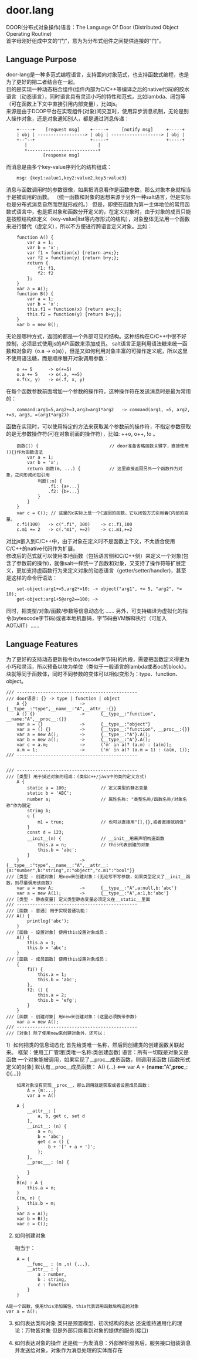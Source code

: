 # door.lang
DOOR(分布式对象操作)语言：The Language Of Door (Distributed Object Operating Routine)  
首字母刚好组成中文的“门”，意为为分布式组件之间提供连接的“门”。  


## Language Purpose
door-lang是一种多范式编程语言，支持面向对象范式，也支持函数式编程，也是为了更好的把二者结合在一起。  
目的是实现一种动态粘合组件(组件内部为C/C++等编译之后的native代码)的胶水语言（动态语言），同时语言具有灵活小巧的特性和范式，比如lambda、闭包等（可在函数上下文中直接引用内部变量），比如js。  
来源是由于DCOP平台在实现组件(对象)间交互时，使用异步消息机制，无论是别人操作对象，还是对象通知别人，都是通过消息传递：
```
    +-----+    [request msg]    +-----+     [notify msg]     +-----+
    | obj | ------------------> | obj | -------------------> | obj |
    +--^--+                     +-----+                      +-----+
       |                           |
       +---------------------------+
              [response msg]
```
而消息是由多个key-value序列化的结构组成：
```
    msg: {key1:value1,key2:value2,key3:value3}
```
消息与函数调用时的参数很像，如果把消息看作是函数参数，那么对象本身就相当于是被调用的函数。
（统一函数和对象的思想来源于另外一种salt语言，但是实际也是分布式消息自然而然就形成的。）
但是，即使在函数为第一主体地位的常用函数式语言中，也是把对象和函数分开定义的，在定义对象时，由于对象的成员只能是按照结构体定义（key-value|list等内存形式的结构），对象整体无法用一个函数来进行替代（虚定义），所以不方便进行跨语言定义对象。比如：
```
    function A() {
        var a = 1;
        var b = 'x';
        var f1 = function(x) {return a+x;};
        var f2 = function(y) {return b+y;};
        return {
            f1: f1,
            f2: f2
        };
    }
    var a = A();
    function B() {
        var a = 1;
        var b = 'x';
        this.f1 = function(x) {return a+x;};
        this.f2 = function(y) {return b+y;};
    }
    var b = new B();
```
无论是哪种方式，返回的都是一个外部可见的结构。这种结构在C/C++中很不好控制，必须显式使用js的API函数来添加成员。
salt语言正是利用语法糖来统一函数和对象的（o.a -> o(a)），但是又如何利用对象丰富的可操作定义呢，所以这里不使用语法糖，而是顺序展开对象调用参数：
```
    o += 5      -> o(+=5)
    o.a += 5    -> o(.a, +=5)
    o.f(x, y)   -> o(.f, x, y)
```
在每个函数参数前面增加一个参数的操作符，这种操作符在发送消息时是最为常用的：
```
    command:arg1=5,arg2+=3,arg3=arg1*arg2   -> command(arg1, =5, arg2, +=3, arg3, =(arg1*arg2))
```
函数在实现时，可以使用特定的方法来获取某个参数前的操作符，不指定参数获取的是无参数操作符(可在对象前面的操作符），比如: ++o, o++, !o 。
```
    函数C() {                           // door准备省略函数关键字，直接使用(){}作为函数语法
        var a = 1;
        var b = 'x';
        return 函数(m, ...) {           // 这里直接返回另外一个函数作为对象，之间形成闭包引用
            判断(:m) {
                .f1: {a+...}
                .f2: {b+...}
            }
        }
    }
    var c = C(); // 这里的c实际上是一个C返回的函数，它以闭包方式引用着C内部的变量。
    c.f1(100)   -> c(".f1", 100)    -> c:.f1,100
    c.m1 += 2   -> c(."m1", +=2)    -> c:.m1,+=2
```

对比js嵌入到C/C++中，由于对象在定义时不是函数上下文，不太适合使用C/C++的native代码作为扩展。  
修改后的范式就可以使用本地函数（包括语言侧和C/C++侧）来定义一个对象(包含了参数前的操作)，就像salt一样统一了函数和对象，又支持了操作符等扩展定义，更加支持虚函数行为来定义对象的动态语言（getter/setter/handler)，甚至是这样的命令行语法：
```
    set-object:arg1+=5,arg2*=10; -> object("arg1", += 5, "arg2", *= 10);
    get-object:arg1+5@arg2==100; -> 
```

同时，把类型/对象/函数/参数等信息动态化 ……
另外，可支持编译为虚拟化的指令(bytescode字节码)或者本地机器码，字节码由VM解释执行（可加入AOT/JIT）……


## Language Features
为了更好的支持动态更新指令(bytescode字节码)的片段，需要把函数定义得更为小巧和灵活，所以预备以块为单位（类似于一般语言的lambda或者oc的block）。块就等同于函数体，同时不同参数的变体可以相似变形为：type、function、object。
```
/// ----------------------------------------------
/// door语言: {} -> type | function | object
    A {}                    ->      {__type__:"type",__name__:"A",__attr__:{}}
    A () {}                 ->      {__type__:"function", __name:"A",__proc__:{}}
    var a = {}              ->      {__type__:"object"}
    var a = () {}           ->      {__type__:"function", __proc__:{}}
    var a = new A();        ->      {__type__:"A"}.A();
    var b = new a();        ->      {__type__:"A"}.A();
    var c = a.m;            ->      ('m' in a)? (a.m) : (a(m));
    a.m = 1;                ->      ('m' in a)? (a.m = 1) : (a(m, 1));
/// ----------------------------------------------


/// ----------------------------------------------
/// [类型] 用于描述对象的组成：(类似c++/java中的类的定义方式)
    A {
        static a = 100;             // 定义类型的静态变量
        static b = 'ABC';
        number a;                   // 属性名称: "类型名称/函数名称/对象名称"作为限定
        string b;
        c {
            m1 = true;              // 也可以直接用"[],{},或者直接赋初值"
        }
        const d = 123;
        __init__(n) {               // __init__用来声明构造函数
            this.a = n;             // this代表创建的对象
            this.b = 'abc';
        }
    }                       ->      {__type__:"type",__name__:"A",__attr__:{a:"number",b:"string",c:"object","c.m1":"bool"}}
/// [类型 - 创建对象] 用new来创建对象：(无论写不写参数，如果类型定义了__init__函数，则尽量调用该函数)
    var a = new A;          ->      {__type__:"A",a:null,b:‘abc'}
    var a = new A(1);       ->      {__type__:"A",a:1,b:'abc'}
/// [类型 - 静态变量] 定义类型静态变量必须定义在__static__里面
/// ----------------------------------------------
/// [函数 - 普通] 用于实现普通功能：
/// A() {
        printlog('abc');
    }
/// [函数 - 设置对象] 使用this设置对象成员：
    A() {
        this.a = 1;
        this.b = 'abc';
    }
/// [函数 - 成员函数] 使用this设置对象成员：
    {
        f1() {
            this.a = 1;
            this.b = 'abc';
        },
        f2: () {
            this.a = 2;
            this.b = 'efg';
        }
    }
/// [函数 - 创建对象] 用new来创建对象：(这里必须携带参数)
    var a = new A();
/// ----------------------------------------------
/// [对象] 除了使用new来创建对象外，还可以：
```


1）如何把类的信息动态化
    首先给类唯一名称，然后同创建类的创建函数关联起来。
    框架：使用工厂管理[类唯一名称:类创建函数]
    语言：所有一切既是对象又是函数
        一个对象能被调用，如果实现了__proc__成员函数，则调用该函数
        [函数形式定义的对象] 默认有__proc__成员函数：
            A() {...}   <==>   var A = {__name__:"A",__proc___:(){...}}
            
        如果对象没有实现__proc__，那么调用就是获取或者设置成员函数：
            A = {m:...}
            var a = A()

```
    A {
        __attr__: [
            a, b, get c, set d
        ],
        __init__: (n) {
            a = n;
            b = 'abc';
            get c = () {
                b + '[' + a + ']';
            };
        },
        __proc___: (m) {
            
        }
    }
    B(n) : A {
        this.a = n;
    }
    C(m, n) {
        this.b = m;
    }
    var a = A();
    var b = B();
    var c = C();
```


2) 如何创建对象
    
    相当于：
```
    A = {
        __func__ : (m ,n) {...},
        __attr__ : {
            a : number,
            b : string,
            c : function
        }
    }
```
    A是一个函数，使用this添加属性，this代表调用函数后构造的对象
    var a = A();

3) 如何表达类和对象
    类只是预置模型、初次结构的表达
    还说维持通用化的理论：万物皆对象
    但是外部只能看到对象的提供的服务(接口)

4) 如何表达对象的操作
    还是统一为发消息：外部解析服务后，服务接口组装消息并发送给对象，对象作为消息处理的实体而存在

